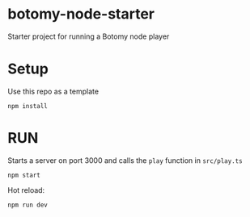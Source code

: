 # botomy-node-starter

Starter project for running a Botomy node player

# Setup

Use this repo as a template

```
npm install
```

# RUN

Starts a server on port 3000 and calls the `play` function in `src/play.ts`

```
npm start
```

Hot reload:

```
npm run dev
```
